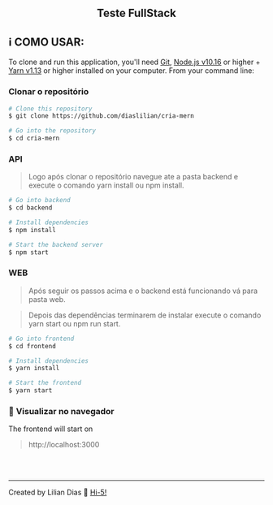 <h2 align="center"> Teste FullStack
</h2>

## :information_source: COMO USAR:

To clone and run this application, you'll need [Git](https://git-scm.com), [Node.js v10.16](nodejs) or higher + [Yarn v1.13](yarn) or higher installed on your computer. From your command line:

### **Clonar o repositório**

```bash
# Clone this repository
$ git clone https://github.com/diaslilian/cria-mern

# Go into the repository
$ cd cria-mern
```

### **API**

> Logo após clonar o repositório navegue ate a pasta backend e execute o comando yarn install ou npm install.

```bash
# Go into backend
$ cd backend

# Install dependencies
$ npm install

# Start the backend server
$ npm start
```

### WEB

> Após seguir os passos acima e o backend está funcionando vá para pasta web.

> Depois das dependências terminarem de instalar execute o comando yarn start ou npm run start.

```bash
# Go into frontend
$ cd frontend

# Install dependencies
$ yarn install

# Start the frontend
$ yarn start
```

### :eyes: **Visualizar no navegador**

The frontend will start on

> http://localhost:3000

<br><br>

<hr>

Created by Lilian Dias :wave: [Hi-5!](https://www.linkedin.com/in/dias-lilian/)
